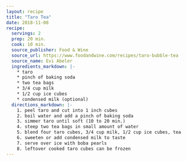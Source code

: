 ```yaml
---
layout: recipe
title: "Taro Tea"
date: 2018-11-08
recipe:
  servings: 2
  prep: 20 min.
  cook: 10 min.
  source_publisher: Food & Wine
  source_url: https://www.foodandwine.com/recipes/taro-bubble-tea
  source_name: Evi Abeler
  ingredients_markdown: |-
    * taro
    * pinch of baking soda
    * two tea bags
    * 3/4 cup milk
    * 1/2 cup ice cubes
    * condensed milk (optional)
  directions_markdown: |-
    1. peel taro and cut into 1 inch cubes
    2. boil water and add a pinch of baking soda
    3. simmer taro until soft (10 to 20 min.)
    4. steep two tea bags in small amount of water
    5. blend four taro cubes, 3/4 cup milk, 1/2 cup ice cubes, tea
    6. sweeten or add condensed milk to taste
    7. serve over ice with boba pearls
    8. leftover cooked taro cubes can be frozen
---
```


